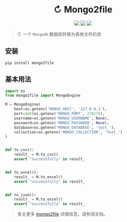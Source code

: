 <h1 align="center">↻ Mongo2file</h1>
<p align="center">
  <img src="https://img.shields.io/badge/Python-3.7 | 3.8 | 3.9-blue" />
  <img src="https://img.shields.io/badge/license-MIT-green" />
  <img src="https://img.shields.io/badge/pypi-v1.0.1-red" />
</p>

> ↻ 一个 `Mongodb` 数据库转换为表格文件的库

## 安装

```shell
pip install mongo2file
```

## 基本用法

```python
import os
from mongo2file import MongoEngine

M = MongoEngine(
    host=os.getenv('MONGO_HOST', '127.0.0.1'),
    port=int(os.getenv('MONGO_PORT', 27017)),
    username=os.getenv('MONGO_USERNAME', None),
    password=os.getenv('MONGO_PASSWORD', None),
    database=os.getenv('MONGO_DATABASE', 'test_'),
    collection=os.getenv('MONGO_COLLECTION', 'test_')
)


def to_csv():
    result_ = M.to_csv()
    assert "successfully" in result_


def to_excel():
    result_ = M.to_excel()
    assert "successfully" in result_


def to_json():
    result_ = M.to_excel()
    assert "successfully" in result_

```

> 有关更多 [mongo2file](https://github.com/) 详细信息，请参阅文档。

